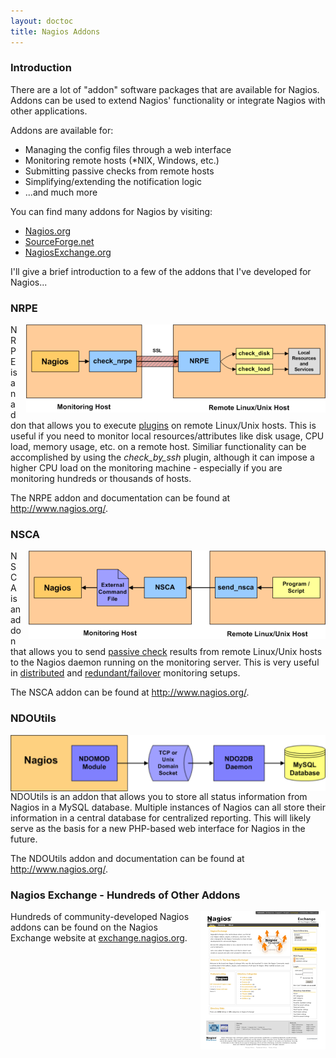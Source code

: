 ```yaml
---
layout: doctoc
title: Nagios Addons
---
```

### Introduction

There are a lot of "addon" software packages that are available for Nagios.  Addons can be used to extend Nagios' functionality or integrate Nagios with other applications.

Addons are available for:

* Managing the config files through a web interface
* Monitoring remote hosts (*NIX, Windows, etc.)
* Submitting passive checks from remote hosts
* Simplifying/extending the notification logic
* ...and much more

You can find many addons for Nagios by visiting:

* <a href="http://www.nagios.org/">Nagios.org</a>
* <a href="http://www.sourceforge.net">SourceForge.net</a>
* <a href="http://www.nagiosexchange.org">NagiosExchange.org</a>

I'll give a brief introduction to a few of the addons that I've developed for Nagios...

### NRPE

<img src="/images/nrpe.png" border="0" alt="NRPE" title="NRPE" style="float: right; padding: 0 0 0 10px;">

NRPE is an addon that allows you to execute <a href="plugins.html">plugins</a> on remote Linux/Unix hosts.  This is useful if you need to monitor local resources/attributes like disk usage, CPU load, memory usage, etc. on a remote host.  Similiar functionality can be accomplished by using the *check_by_ssh* plugin, although it can impose a higher CPU load on the monitoring machine - especially if you are monitoring hundreds or thousands of hosts.

The NRPE addon and documentation can be found at <a href="http://www.nagios.org/">http://www.nagios.org/</a>.

### NSCA

<img src="/images/nsca.png" border="0" alt="NSCA" title="NSCA" style="float: right; padding: 0 0 0 10px;">

NSCA is an addon that allows you to send <a href="passivechecks.html">passive check</a> results from remote Linux/Unix hosts to the Nagios daemon running on the monitoring server.  This is very useful in <a href="distributed.html">distributed</a> and <a href="redundancy.html">redundant/failover</a> monitoring setups.

The NSCA addon can be found at <a href="http://www.nagios.org/">http://www.nagios.org/</a>.

### NDOUtils

<img src="/images/ndoutils.png" border="0" alt="NDOUtils" title="NDOUtils" style="float: right; padding: 0 0 0 10px;">

NDOUtils is an addon that allows you to store all status information from Nagios in a MySQL database.  Multiple instances of Nagios can all store their information in a central database for centralized reporting.  This will likely serve as the basis for a new PHP-based web interface for Nagios in the future.

The NDOUtils addon and documentation can be found at <a href="http://www.nagios.org/">http://www.nagios.org/</a>.

### Nagios Exchange - Hundreds of Other Addons

<a href="http://exchange.nagios.org/" target="_blank"><img src="/images/nagiosexchange.png" border="0" alt="Nagios Exchange" title="Nagios Exchange" style="float: right; padding: 0 0 0 10px;"></a>

Hundreds of community-developed Nagios addons can be found on the Nagios Exchange website at <a href="http://exchange.nagios.org" target="_blank">exchange.nagios.org</a>.
